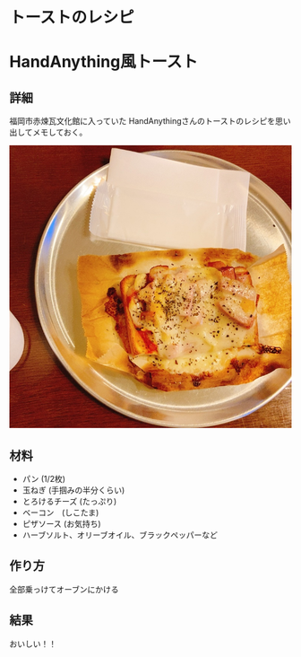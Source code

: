 # トーストのレシピ


# HandAnything風トースト

## 詳細
福岡市赤煉瓦文化館に入っていた HandAnythingさんのトーストのレシピを思い出してメモしておく。

![トースト](https://github.com/alt9800/recipe/blob/main/IMG_3912.JPG)

## 材料
- パン (1/2枚)
- 玉ねぎ (手掴みの半分くらい)
- とろけるチーズ (たっぷり)
- ベーコン　(しこたま)
- ピザソース (お気持ち)
- ハーブソルト、オリーブオイル、ブラックペッパーなど

## 作り方
全部乗っけてオーブンにかける

## 結果
おいしい！！

